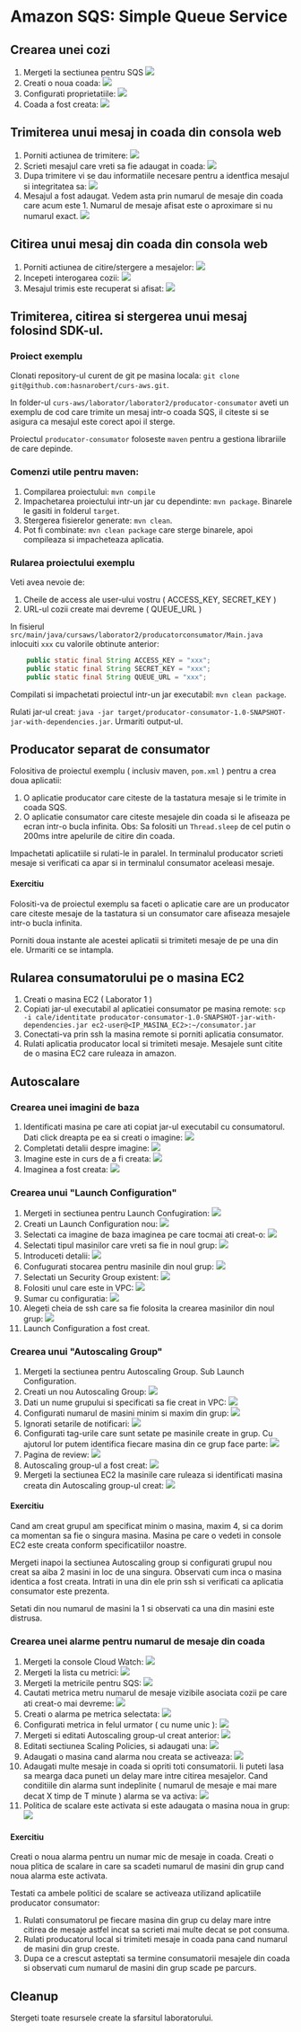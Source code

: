 # Amazon SQS: Simple Queue Service

## Crearea unei cozi

1. Mergeti la sectiunea pentru SQS ![](./sqs-workflow-1.png)
1. Creati o noua coada: ![](./sqs-workflow-2.png)
1. Configurati proprietatiile: ![](./sqs-workflow-3.png)
1. Coada a fost creata: ![](./sqs-workflow-4.png)

## Trimiterea unui mesaj in coada din consola web

1. Porniti actiunea de trimitere: ![](./sqs-workflow-5.png)
1. Scrieti mesajul care vreti sa fie adaugat in coada: ![](./sqs-workflow-6.png)
1. Dupa trimitere vi se dau informatiile necesare pentru a identfica mesajul si integritatea sa: ![](./sqs-workflow-7.png)
1. Mesajul a fost adaugat. Vedem asta prin numarul de mesaje din coada care acum este 1. Numarul de mesaje afisat este o aproximare si nu numarul exact. ![](./sqs-workflow-8.png)

## Citirea unui mesaj din coada din consola web

1. Porniti actiunea de citire/stergere a mesajelor: ![](./sqs-workflow-9.png)
1. Incepeti interogarea cozii: ![](./sqs-workflow-10.png)
1. Mesajul trimis este recuperat si afisat: ![](./sqs-workflow-11.png)

## Trimiterea, citirea si stergerea unui mesaj folosind SDK-ul.

### Proiect exemplu

Clonati repository-ul curent de git pe masina locala: `git clone git@github.com:hasnarobert/curs-aws.git`.

In folder-ul `curs-aws/laborator/laborator2/producator-consumator` aveti un exemplu de cod care trimite un mesaj intr-o coada SQS, il citeste si se asigura ca mesajul este corect apoi il sterge.

Proiectul `producator-consumator` foloseste `maven` pentru a gestiona librariile de care depinde.

### Comenzi utile pentru maven:

1. Compilarea proiectului: `mvn compile`
1. Impachetarea proiectului intr-un jar cu dependinte: `mvn package`. Binarele le gasiti in folderul `target`.
1. Stergerea fisierelor generate: `mvn clean`.
1. Pot fi combinate: `mvn clean package` care sterge binarele, apoi compileaza si impacheteaza aplicatia.

### Rularea proiectului exemplu

Veti avea nevoie de:

1. Cheile de access ale user-ului vostru ( ACCESS_KEY, SECRET_KEY )
1. URL-ul cozii create mai devreme ( QUEUE_URL )

In fisierul `src/main/java/cursaws/laborator2/producatorconsumator/Main.java` inlocuiti `xxx` cu valorile obtinute anterior:

```java
    public static final String ACCESS_KEY = "xxx";
    public static final String SECRET_KEY = "xxx";
    public static final String QUEUE_URL = "xxx";
```

Compilati si impachetati proiectul intr-un jar executabil: `mvn clean package`.

Rulati jar-ul creat: `java -jar target/producator-consumator-1.0-SNAPSHOT-jar-with-dependencies.jar`. Urmariti output-ul.

## Producator separat de consumator 

Folositiva de proiectul exemplu ( inclusiv maven, `pom.xml` ) pentru a crea doua aplicatii:

1. O aplicatie producator care citeste de la tastatura mesaje si le trimite in coada SQS.
2. O aplicatie consumator care citeste mesajele din coada si le afiseaza pe ecran intr-o bucla infinita. Obs: Sa folositi un `Thread.sleep` de cel putin o 200ms intre apelurile de citire din coada.

Impachetati aplicatiile si rulati-le in paralel. In terminalul producator scrieti mesaje si verificati ca apar si in terminalul consumator aceleasi mesaje.

#### Exercitiu

Folositi-va de proiectul exemplu sa faceti o aplicatie care are un producator care citeste mesaje de la tastatura si un consumator care afiseaza mesajele intr-o bucla infinita.

Porniti doua instante ale acestei aplicatii si trimiteti mesaje de pe una din ele. Urmariti ce se intampla.


## Rularea consumatorului pe o masina EC2

1. Creati o masina EC2 ( Laborator 1 )
2. Copiati jar-ul executabil al aplicatiei consumator pe masina remote: `scp -i cale/identitate producator-consumator-1.0-SNAPSHOT-jar-with-dependencies.jar ec2-user@<IP_MASINA_EC2>:~/consumator.jar`
3. Conectati-va prin ssh la masina remote si porniti aplicatia consumator.
4. Rulati aplicatia producator local si trimiteti mesaje. Mesajele sunt citite de o masina EC2 care ruleaza in amazon.


## Autoscalare

### Crearea unei imagini de baza

1. Identificati masina pe care ati copiat jar-ul executabil cu consumatorul. Dati click dreapta pe ea si creati o imagine: ![](./creare-imagine-1.png)
1. Completati detalii despre imagine: ![](./creare-imagine-2.png)
1. Imagine este in curs de a fi creata: ![](./creare-imagine-3.png)
1. Imaginea a fost creata: ![](./creare-imagine-4.png)

### Crearea unui "Launch Configuration"

1. Mergeti in sectiunea pentru Launch Confugiration: ![](./auto-scaling-1.png)
2. Creati un Launch Configuration nou: ![](./auto-scaling-2.png)
3. Selectati ca imagine de baza imaginea pe care tocmai ati creat-o: ![](./auto-scaling-3.png)
4. Selectati tipul masinilor care vreti sa fie in noul grup: ![](./auto-scaling-4.png)
5. Introduceti detalii: ![](./auto-scaling-5.png)
6. Confugurati stocarea pentru masinile din noul grup: ![](./auto-scaling-6.png)
7. Selectati un Security Group existent: ![](./auto-scaling-7.png)
8. Folositi unul care este in VPC: ![](./auto-scaling-8.png)
9. Sumar cu configuratia: ![](./auto-scaling-9.png)
10. Alegeti cheia de ssh care sa fie folosita la crearea masinilor din noul grup: ![](./auto-scaling-10.png)
11. Launch Configuration a fost creat.

### Crearea unui "Autoscaling Group"

1. Mergeti la sectiunea pentru Autoscaling Group. Sub Launch Configuration.
2. Creati un nou Autoscaling Group: ![](./auto-scaling-11.png)
3. Dati un nume grupului si specificati sa fie creat in VPC: ![](./auto-scaling-12.png)
4. Configurati numarul de masini minim si maxim din grup: ![](./auto-scaling-13.png)
5. Ignorati setarile de notificari: ![](./auto-scaling-14.png)
6. Configurati tag-urile care sunt setate pe masinile create in grup. Cu ajutorul lor putem identifica fiecare masina din ce grup face parte: ![](./auto-scaling-15.png)
7. Pagina de review: ![](./auto-scaling-16.png)
8. Autoscaling group-ul a fost creat: ![](./auto-scaling-17.png)
9. Mergeti la sectiunea EC2 la masinile care ruleaza si identificati masina creata din Autoscaling group-ul creat: ![](./auto-scaling-18.png)

#### Exercitiu

Cand am creat grupul am specificat minim o masina, maxim 4, si ca dorim ca momentan sa fie o singura masina. Masina pe care o vedeti in console EC2 este creata conform specificatiilor noastre.

Mergeti inapoi la sectiunea Autoscaling group si configurati grupul nou creat sa aiba 2 masini in loc de una singura. Observati cum inca o masina identica a fost creata. Intrati in una din ele prin ssh si verificati ca aplicatia consumator este prezenta.

Setati din nou numarul de masini la 1 si observati ca una din masini este distrusa.

### Crearea unei alarme pentru numarul de mesaje din coada

1. Mergeti la console Cloud Watch: ![](./alarme-1.png)
2. Mergeti la lista cu metrici: ![](./alarme-2.png)
3. Mergeti la metricile pentru SQS: ![](./alarme-3.png)
4. Cautati metrica metru numarul de mesaje vizibile asociata cozii pe care ati creat-o mai devreme: ![](./alarme-4.png)
5. Creati o alarma pe metrica selectata: ![](./alarme-5.png)
6. Configurati metrica in felul urmator ( cu nume unic ): ![](./alarme-6.png)
7. Mergeti si editati Autoscaling group-ul creat anterior: ![](./alarme-7.png)
8. Editati sectiunea Scaling Policies, si adaugati una: ![](./alarme-8.png)
9. Adaugati o masina cand alarma nou creata se activeaza: ![](./alarme-9.png)
10. Adaugati multe mesaje in coada si opriti toti consumatorii. Ii puteti lasa sa mearga daca puneti un delay mare intre citirea mesajelor. Cand conditiile din alarma sunt indeplinite ( numarul de mesaje e mai mare decat X timp de T minute ) alarma se va activa: ![](./alarme-10.png)
11. Politica de scalare este activata si este adaugata o masina noua in grup: ![](./alarme-11.png)

#### Exercitiu

Creati o noua alarma pentru un numar mic de mesaje in coada. Creati o noua plitica de scalare in care sa scadeti numarul de masini din grup cand noua alarma este activata.

Testati ca ambele politici de scalare se activeaza utilizand aplicatiile producator consumator:

1. Rulati consumatorul pe fiecare masina din grup cu delay mare intre citirea de mesaje astfel incat sa scrieti mai multe decat se pot consuma.
2. Rulati producatorul local si trimiteti mesaje in coada pana cand numarul de masini din grup creste.
3. Dupa ce a crescut asteptati sa termine consumatorii mesajele din coada si observati cum numarul de masini din grup scade pe parcurs.

## Cleanup

Stergeti toate resursele create la sfarsitul laboratorului.